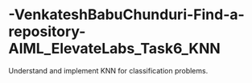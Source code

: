 # -VenkateshBabuChunduri-Find-a-repository-AIML_ElevateLabs_Task6_KNN
Understand and implement KNN for classification problems.
